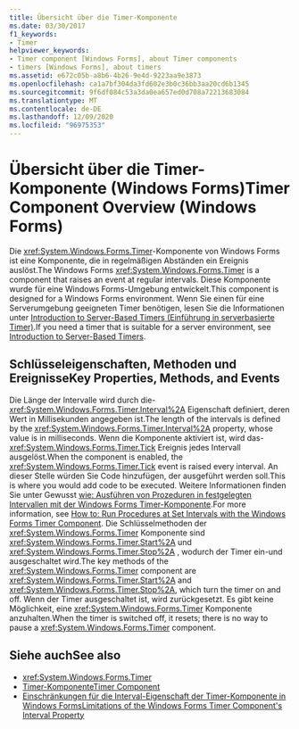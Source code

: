 ```yaml
---
title: Übersicht über die Timer-Komponente
ms.date: 03/30/2017
f1_keywords:
- Timer
helpviewer_keywords:
- Timer component [Windows Forms], about Timer components
- timers [Windows Forms], about timers
ms.assetid: e672c05b-a8b6-4b26-9e4d-9223aa9e3873
ms.openlocfilehash: ca1a7bf304da3fd602e3b0c36bb3aa20cd6b1345
ms.sourcegitcommit: 9f6df084c53a3da0ea657ed0d708a72213683084
ms.translationtype: MT
ms.contentlocale: de-DE
ms.lasthandoff: 12/09/2020
ms.locfileid: "96975353"
---
```

# <a name="timer-component-overview-windows-forms"></a><span data-ttu-id="cc103-102">Übersicht über die Timer-Komponente (Windows Forms)</span><span class="sxs-lookup"><span data-stu-id="cc103-102">Timer Component Overview (Windows Forms)</span></span>

<span data-ttu-id="cc103-103">Die <xref:System.Windows.Forms.Timer>-Komponente von Windows Forms ist eine Komponente, die in regelmäßigen Abständen ein Ereignis auslöst.</span><span class="sxs-lookup"><span data-stu-id="cc103-103">The Windows Forms <xref:System.Windows.Forms.Timer> is a component that raises an event at regular intervals.</span></span> <span data-ttu-id="cc103-104">Diese Komponente wurde für eine Windows Forms-Umgebung entwickelt.</span><span class="sxs-lookup"><span data-stu-id="cc103-104">This component is designed for a Windows Forms environment.</span></span> <span data-ttu-id="cc103-105">Wenn Sie einen für eine Serverumgebung geeigneten Timer benötigen, lesen Sie die Informationen unter [Introduction to Server-Based Timers (Einführung in serverbasierte Timer)](/previous-versions/visualstudio/visual-studio-2008/tb9yt5e6(v=vs.90)).</span><span class="sxs-lookup"><span data-stu-id="cc103-105">If you need a timer that is suitable for a server environment, see [Introduction to Server-Based Timers](/previous-versions/visualstudio/visual-studio-2008/tb9yt5e6(v=vs.90)).</span></span>  
  
## <a name="key-properties-methods-and-events"></a><span data-ttu-id="cc103-106">Schlüsseleigenschaften, Methoden und Ereignisse</span><span class="sxs-lookup"><span data-stu-id="cc103-106">Key Properties, Methods, and Events</span></span>  

 <span data-ttu-id="cc103-107">Die Länge der Intervalle wird durch die- <xref:System.Windows.Forms.Timer.Interval%2A> Eigenschaft definiert, deren Wert in Millisekunden angegeben ist.</span><span class="sxs-lookup"><span data-stu-id="cc103-107">The length of the intervals is defined by the <xref:System.Windows.Forms.Timer.Interval%2A> property, whose value is in milliseconds.</span></span> <span data-ttu-id="cc103-108">Wenn die Komponente aktiviert ist, wird das- <xref:System.Windows.Forms.Timer.Tick> Ereignis jedes Intervall ausgelöst.</span><span class="sxs-lookup"><span data-stu-id="cc103-108">When the component is enabled, the <xref:System.Windows.Forms.Timer.Tick> event is raised every interval.</span></span> <span data-ttu-id="cc103-109">An dieser Stelle würden Sie Code hinzufügen, der ausgeführt werden soll.</span><span class="sxs-lookup"><span data-stu-id="cc103-109">This is where you would add code to be executed.</span></span> <span data-ttu-id="cc103-110">Weitere Informationen finden Sie unter Gewusst [wie: Ausführen von Prozeduren in festgelegten Intervallen mit der Windows Forms Timer-Komponente](run-procedures-at-set-intervals-with-wf-timer-component.md).</span><span class="sxs-lookup"><span data-stu-id="cc103-110">For more information, see [How to: Run Procedures at Set Intervals with the Windows Forms Timer Component](run-procedures-at-set-intervals-with-wf-timer-component.md).</span></span> <span data-ttu-id="cc103-111">Die Schlüsselmethoden der <xref:System.Windows.Forms.Timer> Komponente sind <xref:System.Windows.Forms.Timer.Start%2A> und <xref:System.Windows.Forms.Timer.Stop%2A> , wodurch der Timer ein-und ausgeschaltet wird.</span><span class="sxs-lookup"><span data-stu-id="cc103-111">The key methods of the <xref:System.Windows.Forms.Timer> component are <xref:System.Windows.Forms.Timer.Start%2A> and <xref:System.Windows.Forms.Timer.Stop%2A>, which turn the timer on and off.</span></span> <span data-ttu-id="cc103-112">Wenn der Timer ausgeschaltet ist, wird zurückgesetzt. Es gibt keine Möglichkeit, eine <xref:System.Windows.Forms.Timer> Komponente anzuhalten.</span><span class="sxs-lookup"><span data-stu-id="cc103-112">When the timer is switched off, it resets; there is no way to pause a <xref:System.Windows.Forms.Timer> component.</span></span>  
  
## <a name="see-also"></a><span data-ttu-id="cc103-113">Siehe auch</span><span class="sxs-lookup"><span data-stu-id="cc103-113">See also</span></span>

- <xref:System.Windows.Forms.Timer>
- [<span data-ttu-id="cc103-114">Timer-Komponente</span><span class="sxs-lookup"><span data-stu-id="cc103-114">Timer Component</span></span>](timer-component-windows-forms.md)
- [<span data-ttu-id="cc103-115">Einschränkungen für die Interval-Eigenschaft der Timer-Komponente in Windows Forms</span><span class="sxs-lookup"><span data-stu-id="cc103-115">Limitations of the Windows Forms Timer Component's Interval Property</span></span>](limitations-of-the-timer-component-interval-property.md)
